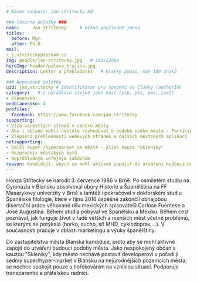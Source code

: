 ```yaml
---
# Název souboru: jan-stritecky.md

### Povinné položky ###
name:     Jan Střítecký  	# běžně používáné jméno
titles:
  before: Mgr. 
  after: Ph.D.
mail:
- j.stritecky@seznam.cz
img: people/jan-stritecky.jpg   # 165x220px
heroImg: header/palava_krajina.jpg
description: Lektor a překladatel 	# kratký popis, max 160 znaků

### Nepovinné položky
uid: jan.stritecky # identifikátor pro spojení se články (authorId)
category: 	# v odrážkách stejně jako mail (psp, pks, pms, zast)
- blanensko
ordblanensko: 4
profiles:
  facebook: https://www.facebook.com/jan.stritecky
supporting:
- Více vzrostlých stromů v centru města
- Aby i občané mohli nestále rozhodovat o podobě svého města - Participativní rozpočet
- Zlepšení přehlednosti webových stránek a dalších městských aplikací
notsupporting:
- Další super-/hypermarket ve městě - alias kauza "Skleníky"
- Rozprodeji městských bytů
- Neprůhledným veřejným zakázkám
reason: Kandiduji, abych se mohl aktivně zapojit do utváření budoucí podoby města.
---
```


Honza Střítecký se narodil 3. července 1986 v Brně. Po osmiletém studiu na Gymnáziu v Blansku absolvoval obory Historie a Španělština na FF Masarykovy univerzity v Brně a tamtéž i pokračoval v doktorském studiu Španělské filologie, které v říjnu 2016 úspěšně zakončil obhajobou disertační práce věnované dílu mexických spisovatelů Carlose Fuentese a José Augustína. Během studia pobýval ve Španělsku a Mexiku. Během cest poznával, jak funguje život v řadě větších a menších měst včetně problémů, se kterými se potýkala (horko, sucho, síť MHD, cyklodoprav,...). V současnosti pracuje v oblasti marketingu a výuky španělštiny.

Do zastupitelstva města Blanska kandiduje, proto aby se mohl aktivně zapojit do utváření budoucí podoby města. Jako nespokojený občan s kauzou "Skleníky", kdy město nechává postavit developerovi v pořadí ji sedmý super/hyper-market v Blansku na nejúrodnějších pozemcích města, se nechce spokojit pouze s hořekováním na vzniklou situací. Podporuje transparentní a přátelskou radnicí.
